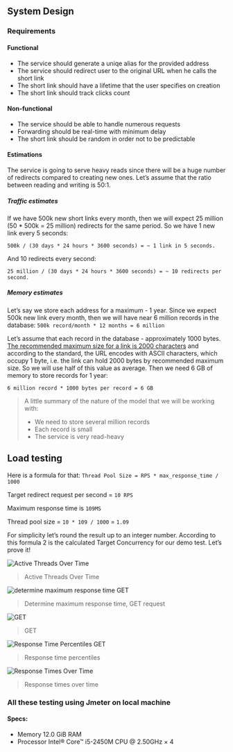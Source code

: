 ## System Design
### Requirements
#### Functional
- The service should generate a uniqe alias for the provided address
- The service should redirect user to the original URL when he calls the short link
- The short link should have a lifetime that the user specifies on creation
- The short link should track clicks count
#### Non-functional
- The service should be able to handle numerous requests
- Forwarding should be real-time with minimum delay
- The short link should be random in order not to be predictable
#### Estimations
The service is going to serve heavy reads since there will be a huge number of redirects compared to creating new ones. Let’s assume that the ratio between reading and writing is 50:1.
##### Traffic estimates
If we have 500k new short links every month, then we will expect 25 million (50 * 500k = 25 million) redirects for the same period. So we have 1 new link every 5 seconds: 

`500k / (30 days * 24 hours * 3600 seconds) = ~ 1 link in 5 seconds.`

And 10 redirects every second: 

`25 million / (30 days * 24 hours * 3600 seconds) = ~ 10 redirects per second.`
##### Memory estimates
Let’s say we store each address for a maximum - 1 year. Since we expect 500k new link every month, then we will have near 6 million records in the database: 
`500k record/month * 12 months = 6 million`

Let’s assume that each record in the database - approximately 1000 bytes. [The recommended maximum size for a link is 2000 characters](https://stackoverflow.com/questions/417142/what-is-the-maximum-length-of-a-url-in-different-browsers/417184#417184) and according to the standard, the URL encodes with ASCII characters, which occupy 1 byte, i.e. the link can hold  2000 bytes by recommended maximum size. So we will use half of this value as average. Then we need 6 GB of memory to store records for 1 year: 

`6 million record * 1000 bytes per record = 6 GB`

>A little summary of the nature of the model that we will be working with:
>- We need to store several million records
>- Each record is small 
>- The service is very read-heavy

## Load testing
Here is a formula for that: `Thread Pool Size = RPS * max_response_time / 1000`

Target redirect request per second  = `10 RPS`

Maximum response time is `109MS`

Thread pool size = `10 * 109 / 1000` = `1.09`

For simplicity let’s round the result up to an integer number. According to this formula 2 is the calculated Target Concurrency for our demo test. Let’s prove it!

![Active Threads Over Time](https://user-images.githubusercontent.com/25043234/194334539-7d96b702-30f1-41c2-a810-07af973adaa8.png)
> Active Threads Over Time


![determine maximum response time GET](https://user-images.githubusercontent.com/25043234/194334656-86e9bdf5-77ce-452e-a09f-f416fd0aacbb.png)
> Determine maximum response time, GET request


![GET](https://user-images.githubusercontent.com/25043234/194334780-5030636e-aa41-46ad-b35c-951f2500c165.png)
> GET


![Response Time Percentiles GET](https://user-images.githubusercontent.com/25043234/194334823-877901f5-7e8b-446e-b4f1-85451e8f3701.png)
> Response time percentiles


![Response Times Over Time](https://user-images.githubusercontent.com/25043234/194334879-a0bc5418-5251-4958-86c4-c91833fbc032.png)

> Response times over time


### All these testing using Jmeter on local machine 
#### Specs:
- Memory 12.0 GiB RAM
- Processor Intel® Core™ i5-2450M CPU @ 2.50GHz × 4
